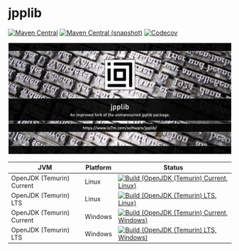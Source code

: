 jpplib
===

[![Maven Central](https://img.shields.io/maven-central/v/com.io7m.jpplib/com.io7m.jpplib.svg?style=flat-square)](http://search.maven.org/#search%7Cga%7C1%7Cg%3A%22com.io7m.jpplib%22)
[![Maven Central (snapshot)](https://img.shields.io/nexus/s/https/s01.oss.sonatype.org/com.io7m.jpplib/com.io7m.jpplib.svg?style=flat-square)](https://s01.oss.sonatype.org/content/repositories/snapshots/com/io7m/jpplib/)
[![Codecov](https://img.shields.io/codecov/c/github/io7m/jpplib.svg?style=flat-square)](https://codecov.io/gh/io7m/jpplib)

![jpplib](./src/site/resources/jpplib.jpg?raw=true)

| JVM | Platform | Status |
|-----|----------|--------|
| OpenJDK (Temurin) Current | Linux | [![Build (OpenJDK (Temurin) Current, Linux)](https://img.shields.io/github/actions/workflow/status/io7m/jpplib/workflows/main.linux.temurin.current.yml?branch=develop)](https://github.com/io7m/jpplib/actions?query=workflow%3Amain.linux.temurin.current)|
| OpenJDK (Temurin) LTS | Linux | [![Build (OpenJDK (Temurin) LTS, Linux)](https://img.shields.io/github/actions/workflow/status/io7m/jpplib/workflows/main.linux.temurin.lts.yml?branch=develop)](https://github.com/io7m/jpplib/actions?query=workflow%3Amain.linux.temurin.lts)|
| OpenJDK (Temurin) Current | Windows | [![Build (OpenJDK (Temurin) Current, Windows)](https://img.shields.io/github/actions/workflow/status/io7m/jpplib/workflows/main.windows.temurin.current.yml?branch=develop)](https://github.com/io7m/jpplib/actions?query=workflow%3Amain.windows.temurin.current)|
| OpenJDK (Temurin) LTS | Windows | [![Build (OpenJDK (Temurin) LTS, Windows)](https://img.shields.io/github/actions/workflow/status/io7m/jpplib/workflows/main.windows.temurin.lts.yml?branch=develop)](https://github.com/io7m/jpplib/actions?query=workflow%3Amain.windows.temurin.lts)|
